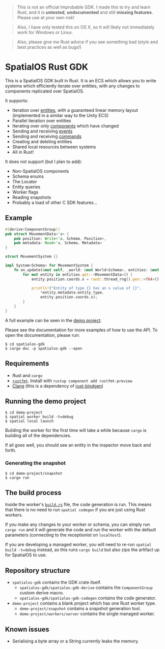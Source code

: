 > This is not an official Improbable GDK. I made this to try and learn Rust,
  and it is **untested**, **undocumented** and still **missing features**. Please use at your own risk!

> Also, I have only tested this on OS X, so it will likely not immediately work for Windows or Linux.

> Also, please give me Rust advice if you see something bad (style and best practices as well as bugs!)

# SpatialOS Rust GDK

This is a SpatialOS GDK built in Rust. It is an ECS which allows you to write systems which efficiently iterate over entities,
with any changes to components replicated over SpatialOS.

It supports:

* Iteration over [entities](https://docs.improbable.io/reference/latest/shared/glossary#entity),
  with a guaranteed linear memory layout (implemented in a similar way to the Unity ECS)
* Parallel iteration over entities
* Iterating over only [components](https://docs.improbable.io/reference/latest/shared/glossary#component) which have changed
* Sending and receiving [events](https://docs.improbable.io/reference/latest/shared/glossary#event)
* Sending and receiving [commands](https://docs.improbable.io/reference/latest/shared/glossary#command)
* Creating and deleting entities
* Shared local resources between systems
* All in Rust!

It does not support (but I plan to add):

* Non-SpatialOS components
* Schema enums
* The Locator
* Entity queries
* Worker flags
* Reading snapshots
* Probably a load of other C SDK features...

## Example

```rust
#[derive(ComponentGroup)]
pub struct MovementData<'a> {
    pub position: Write<'a, Schema, Position>,
    pub metadata: Read<'a, Schema, Metadata>
}

struct MovementSystem {}

impl System<Schema> for MovementSystem {
    fn on_update(&mut self, _world: &mut World<Schema>, entities: &mut Entities<Schema>) {
        for mut entity in entities.get::<MovementData>() {
            entity.position.coords.x = rand::thread_rng().gen::<f64>();

            println!("Entity of type {} has an x value of {}", 
            	*entity.metadata.entity_type, 
            	entity.position.coords.x);
        }
    }
}
```

A full example can be seen in the [demo project](demo-project/workers/server/src/main.rs).

Please see the documentation for more examples of how to use the API. To open the documentation,
please run:

```shell
$ cd spatialos-gdk
$ cargo doc -p spatialos-gdk --open
```

## Requirements

* Rust and `cargo`
* [`rustfmt`](https://github.com/rust-lang-nursery/rustfmt). Install with `rustup component add rustfmt-preview`
* [Clang](http://releases.llvm.org/download.html) (this is a dependency of [rust-bindgen](https://rust-lang-nursery.github.io/rust-bindgen/requirements.html))

## Running the demo project

```shell
$ cd demo-project
$ spatial worker build -t=debug
$ spatial local launch
```

Building the worker for the first time will take a while because `cargo` is building all of the dependencies.

If all goes well, you should see an entity in the inspector move back and forth.

### Generating the snapshot

```shell
$ cd demo-project/snapshot
$ cargo run
```

## The build process

Inside the worker's [`build.rs`](demo-project/workers/server/src/build.rs) file, the code generation is run.
This means that there is no need to run `spatial codegen` if you are just using Rust workers.

If you make any changes to your worker or schema, you can simply run `cargo run` and it will generate the
code and run the worker with the default parameters (connecting to the receptionist on `localhost`).

If you are developing a managed worker, you will need to re-run `spatial build -t=debug` instead, as this runs `cargo build`
but also zips the artifact up for SpatialOS to use.

## Repository structure

* `spatialos-gdk` contains the GDK crate itself.
	* `spatialos-gdk/spatialos-gdk-derive` contains the `ComponentGroup` custom derive macro.
	* `spatialos-gdk/spatialos-gdk-codegen` contains the code generator.
* `demo-project` contains a blank project which has one Rust worker type.
	* `demo-project/snapshot` contains a snapshot generation tool.
	* `demo-project/workers/server` contains the single managed worker.

## Known issues

* Serialising a byte array or a String currently leaks the memory.
